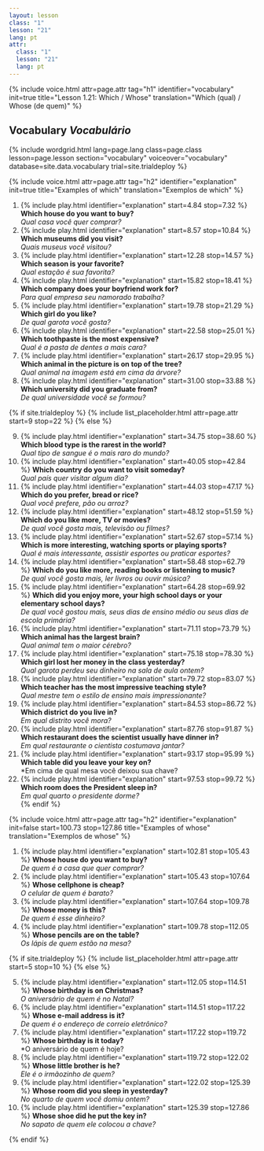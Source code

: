 ```yaml
---
layout: lesson
class: "1"
lesson: "21"
lang: pt
attr:
  class: "1"
  lesson: "21"
  lang: pt
---
```


{%  include voice.html attr=page.attr                     tag="h1"
	identifier="vocabulary"  init=true
	title="Lesson 1.21: Which / Whose"
	translation="Which (qual) / Whose (de quem)"
%}

## Vocabulary   *Vocabulário*

{% include wordgrid.html lang=page.lang
		class=page.class 
		lesson=page.lesson 
		section="vocabulary"
		voiceover="vocabulary"
		database=site.data.vocabulary 
		trial=site.trialdeploy %}
		

{%  include voice.html attr=page.attr                     tag="h2"
	identifier="explanation"  init=true
	title="Examples of which"
	translation="Exemplos de which"
%}

1. {% include play.html identifier="explanation" start=4.84 stop=7.32 %} **Which house do you want to buy?**  
*Qual casa você quer comprar?*  
2. {% include play.html identifier="explanation" start=8.57 stop=10.84 %} **Which museums did you visit?**  
*Quais museus você visitou?*  
3. {% include play.html identifier="explanation" start=12.28 stop=14.57 %} **Which season is your favorite?**  
*Qual estação é sua favorita?*  
4. {% include play.html identifier="explanation" start=15.82 stop=18.41 %} **Which company does your boyfriend work for?**  
*Para qual empresa seu namorado trabalha?*  
5. {% include play.html identifier="explanation" start=19.78 stop=21.29 %} **Which girl do you like?**  
*De qual garota você gosta?*  
6. {% include play.html identifier="explanation" start=22.58 stop=25.01 %} **Which toothpaste is the most expensive?**  
*Qual é a pasta de dentes a mais cara?*  
7. {% include play.html identifier="explanation" start=26.17 stop=29.95 %} **Which animal in the picture is on top of the tree?**  
*Qual animal na imagem está em cima da árvore?*  
8. {% include play.html identifier="explanation" start=31.00 stop=33.88 %} **Which university did you graduate from?**  
*De qual universidade você se formou?*  

{% if site.trialdeploy %}
	{% include list_placeholder.html  attr=page.attr     start=9 stop=22 %}
	{% else %}

9. {% include play.html identifier="explanation" start=34.75 stop=38.60 %} **Which blood type is the rarest in the world?**  
*Qual tipo de sangue é o mais raro do mundo?*  
10. {% include play.html identifier="explanation" start=40.05 stop=42.84 %} **Which country do you want to visit someday?**  
*Qual país quer visitar algum dia?*  
11. {% include play.html identifier="explanation" start=44.03 stop=47.17 %} **Which do you prefer, bread or rice?**  
*Qual você prefere, pão ou arroz?*  
12. {% include play.html identifier="explanation" start=48.12 stop=51.59 %} **Which do you like more, TV or movies?**  
*De qual você gosta mais, televisão ou filmes?*  
13. {% include play.html identifier="explanation" start=52.67 stop=57.14 %} **Which is more interesting, watching sports or playing sports?**  
*Qual é mais interessante, assistir esportes ou praticar esportes?*  
14. {% include play.html identifier="explanation" start=58.48 stop=62.79 %} **Which do you like more, reading books or listening to music?**  
*De qual você gosta mais, ler livros ou ouvir música?*  
15. {% include play.html identifier="explanation" start=64.28 stop=69.92 %} **Which did you enjoy more, your high school days or your elementary school days?**  
*De qual você gostou mais, seus dias de ensino médio ou seus dias de escola primária?*  
16. {% include play.html identifier="explanation" start=71.11 stop=73.79 %} **Which animal has the largest brain?**  
*Qual animal tem o maior cérebro?*  
17. {% include play.html identifier="explanation" start=75.18 stop=78.30 %} **Which girl lost her money in the class yesterday?**  
*Qual garota perdeu seu dinheiro na sala de aula ontem?*   
18. {% include play.html identifier="explanation" start=79.72 stop=83.07 %} **Which teacher has the most impressive teaching style?**  
*Qual mestre tem o estilo de ensino mais impressionante?*   
19. {% include play.html identifier="explanation" start=84.53 stop=86.72 %} **Which district do you live in?**  
*Em qual distrito você mora?*   
20. {% include play.html identifier="explanation" start=87.76 stop=91.87 %} **Which restaurant does the scientist usually have dinner in?**  
*Em qual restaurante o cientista costumava jantar?*   
21. {% include play.html identifier="explanation" start=93.17 stop=95.99 %} **Which table did you leave your key on?**  
*Em cima de qual mesa você deixou sua chave?   
22. {% include play.html identifier="explanation" start=97.53 stop=99.72 %} **Which room does the President sleep in?**  
*Em qual quarto o presidente dorme?*  
{% endif %}

{%  include voice.html attr=page.attr                     tag="h2"
	identifier="explanation"  init=false start=100.73 stop=127.86
	title="Examples of whose"
	translation="Exemplos de whose" %}

1. {% include play.html identifier="explanation" start=102.81 stop=105.43 %} **Whose house do you want to buy?**  
*De quem é a casa que quer comprar?*   
2. {% include play.html identifier="explanation" start=105.43 stop=107.64 %} **Whose cellphone is cheap?**  
*O celular de quem é barato?*   
3. {% include play.html identifier="explanation" start=107.64 stop=109.78 %} **Whose money is this?**  
*De quem é esse dinheiro?*   
4. {% include play.html identifier="explanation" start=109.78 stop=112.05 %} **Whose pencils are on the table?**  
*Os lápis de quem estão na mesa?*  

{% if site.trialdeploy %}
	{% include list_placeholder.html  attr=page.attr     start=5 stop=10 %}
	{% else %}
	
5. {% include play.html identifier="explanation" start=112.05 stop=114.51 %} **Whose birthday is on Christmas?**  
*O aniversário de quem é no Natal?*  
6. {% include play.html identifier="explanation" start=114.51 stop=117.22 %} **Whose e-mail address is it?**  
*De quem é o endereço de correio eletrônico?*  
7. {% include play.html identifier="explanation" start=117.22 stop=119.72 %} **Whose birthday is it today?**  
*O aniversário de quem é hoje?  
8. {% include play.html identifier="explanation" start=119.72 stop=122.02 %} **Whose little brother is he?**  
*Ele é o irmãozinho de quem?*  
9. {% include play.html identifier="explanation" start=122.02 stop=125.39 %} **Whose room did you sleep in yesterday?**  
*No quarto de quem você domiu ontem?*  
10. {% include play.html identifier="explanation" start=125.39 stop=127.86 %} **Whose shoe did he put the key in?**  
*No sapato de quem ele colocou a chave?*  

{% endif %}

